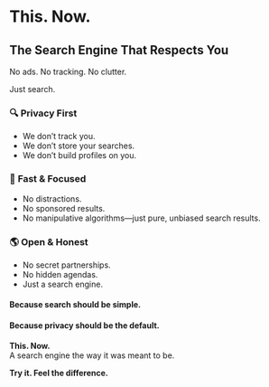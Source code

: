 # This. Now.

## The Search Engine That Respects You  

No ads. No tracking. No clutter.  

Just search.  

### 🔍 **Privacy First**  
- We don’t track you.  
- We don’t store your searches.  
- We don’t build profiles on you.  

### 🚀 **Fast & Focused**  
- No distractions.  
- No sponsored results.  
- No manipulative algorithms—just pure, unbiased search results.  

### 🌎 **Open & Honest**  
- No secret partnerships.  
- No hidden agendas.  
- Just a search engine.  

#### **Because search should be simple.**  
#### **Because privacy should be the default.**  

**This. Now.**  
A search engine the way it was meant to be.  

**Try it. Feel the difference.**  
